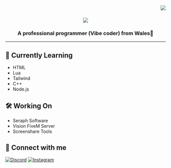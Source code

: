<img align="right" src="https://visitor-badge.laobi.icu/badge?page_id=wasu-2.wasu-2" />
<h1 align="center">
  <img src="https://readme-typing-svg.demolab.com?font=Fira+Code&pause=1000&width=435&lines=Hi+there%2C+my+names+wasu!+wave" />
</h1>

<h3 align="center">A professional programmer (Vibe coder) from Wales🏴</h3>

---

## 🚀 Currently Learning
- HTML
- Lua
- Tailwind
- C++
- Node.js

## 🛠️ Working On
- Seraph Software
- Vision FiveM Server
- Screenshare Tools

## 🤝 Connect with me
[![Discord](https://img.shields.io/badge/Discord-5865F2?style=for-the-badge&logo=discord&logoColor=white)](https://pastebin.com/A0z26XLU)
[![Instagram](https://img.shields.io/badge/Instagram-E4405F?style=for-the-badge&logo=instagram&logoColor=white)](https://www.instagram.com/xiduul/)

<!--
## 🐍 My Contributions
![Snake animation](https://github.com/wasu-2/wasu-2/blob/output/github-contribution-grid-snake.svg)
-->
